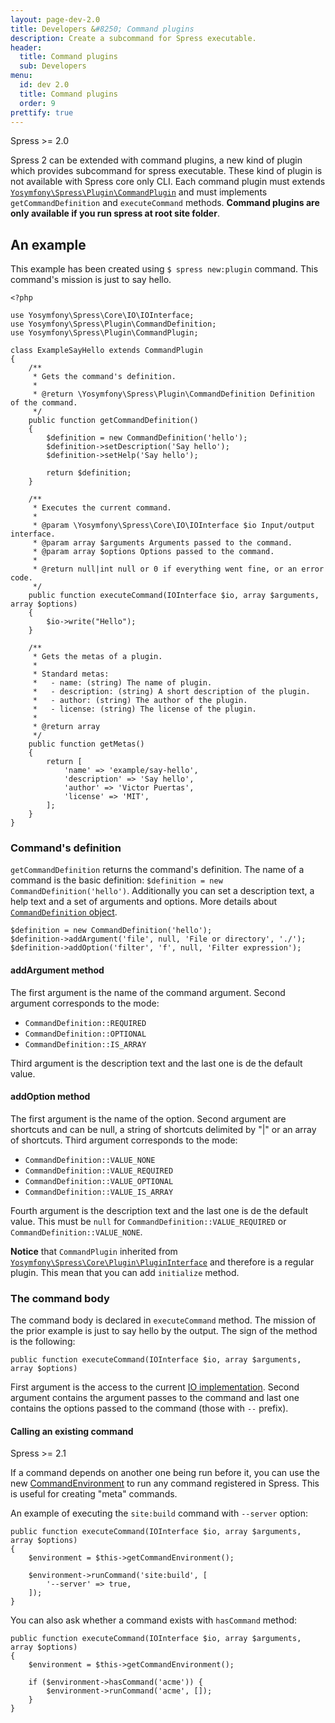 ```yaml
---
layout: page-dev-2.0
title: Developers &#8250; Command plugins
description: Create a subcommand for Spress executable.
header: 
  title: Command plugins
  sub: Developers
menu:
  id: dev 2.0
  title: Command plugins
  order: 9
prettify: true
---
```

<span class="label label-success">Spress >= 2.0</span>

Spress 2 can be extended with command plugins, a new kind of plugin which provides
subcommand for spress executable. These kind of plugin is not available with
Spress core only CLI. Each command plugin must extends
[`Yosymfony\Spress\Plugin\CommandPlugin`](https://github.com/spress/Spress/blob/master/src/Plugin/CommandPlugin.php)
and must implements `getCommandDefinition` and `executeCommand` methods.
**Command plugins are only available if you run spress at root site folder**.

## An example

This example has been created using `$ spress new:plugin` command. This command's mission is just to say hello.

```
<?php

use Yosymfony\Spress\Core\IO\IOInterface;
use Yosymfony\Spress\Plugin\CommandDefinition;
use Yosymfony\Spress\Plugin\CommandPlugin;

class ExampleSayHello extends CommandPlugin
{
    /**
     * Gets the command's definition.
     *
     * @return \Yosymfony\Spress\Plugin\CommandDefinition Definition of the command.
     */
    public function getCommandDefinition()
    {
        $definition = new CommandDefinition('hello');
        $definition->setDescription('Say hello');
        $definition->setHelp('Say hello');

        return $definition;
    }

    /**
     * Executes the current command.
     *
     * @param \Yosymfony\Spress\Core\IO\IOInterface $io Input/output interface.
     * @param array $arguments Arguments passed to the command.
     * @param array $options Options passed to the command.
     *
     * @return null|int null or 0 if everything went fine, or an error code.
     */
    public function executeCommand(IOInterface $io, array $arguments, array $options)
    {
        $io->write("Hello");
    }

    /**
     * Gets the metas of a plugin.
     * 
     * Standard metas:
     *   - name: (string) The name of plugin.
     *   - description: (string) A short description of the plugin.
     *   - author: (string) The author of the plugin.
     *   - license: (string) The license of the plugin.
     * 
     * @return array
     */
    public function getMetas()
    {
        return [
            'name' => 'example/say-hello',
            'description' => 'Say hello',
            'author' => 'Victor Puertas',
            'license' => 'MIT',
        ];
    }
}
```

### Command's definition
`getCommandDefinition` returns the command's definition. The name of a command is the basic definition:
`$definition = new CommandDefinition('hello')`. Additionally you can set a description text, a help text 
and a set of arguments and options. More details about [`CommandDefinition` object](https://github.com/spress/Spress/blob/master/src/Plugin/CommandDefinition.php).

```
$definition = new CommandDefinition('hello');
$definition->addArgument('file', null, 'File or directory', './');
$definition->addOption('filter', 'f', null, 'Filter expression');
```

#### addArgument method

The first argument is the name of the command argument. Second argument corresponds to the mode:

* `CommandDefinition::REQUIRED`
* `CommandDefinition::OPTIONAL`
* `CommandDefinition::IS_ARRAY`

Third argument is the description text and the last one is de the default value.

#### addOption method

The first argument is the name of the option. Second argument are shortcuts
and can be null, a string of shortcuts delimited by "|" or an array of shortcuts.
Third argument corresponds to the mode:

* `CommandDefinition::VALUE_NONE`
* `CommandDefinition::VALUE_REQUIRED`
* `CommandDefinition::VALUE_OPTIONAL`
* `CommandDefinition::VALUE_IS_ARRAY`

Fourth argument is the description text and the last one is de the default value.
This must be `null` for `CommandDefinition::VALUE_REQUIRED` or `CommandDefinition::VALUE_NONE`.

**Notice** that `CommandPlugin` inherited from [`Yosymfony\Spress\Core\Plugin\PluginInterface`](https://github.com/spress/Spress/blob/master/src/Core/Plugin/PluginInterface.php)
and therefore is a regular plugin. This mean that you can add `initialize` method.

### The command body

The command body is declared in `executeCommand` method. The mission of the prior example is just
to say hello by the output. The sign of the method is the following:

```
public function executeCommand(IOInterface $io, array $arguments, array $options)
```

First argument is the access to the current [IO implementation](/docs/developers/io-api).
Second argument contains the argument passes to the command and last one contains the options
passed to the command (those with `--` prefix).

#### Calling an existing command

<span class="label label-success">Spress >= 2.1</span>

If a command depends on another one being run before it, you can use the new
[CommandEnvironment](https://github.com/spress/Spress/blob/master/src/Plugin/Environment/CommandEnvironmentInterface.php)
to run any command registered in Spress. This is useful for creating "meta" commands.

An example of executing  the `site:build` command with `--server` option:

```
public function executeCommand(IOInterface $io, array $arguments, array $options)
{
    $environment = $this->getCommandEnvironment();

    $environment->runCommand('site:build', [
        '--server' => true,
    ]);
}
```

You can also ask whether a command exists with `hasCommand` method:

```
public function executeCommand(IOInterface $io, array $arguments, array $options)
{
    $environment = $this->getCommandEnvironment();

    if ($environment->hasCommand('acme')) {
        $environment->runCommand('acme', []);
    }
}
```
